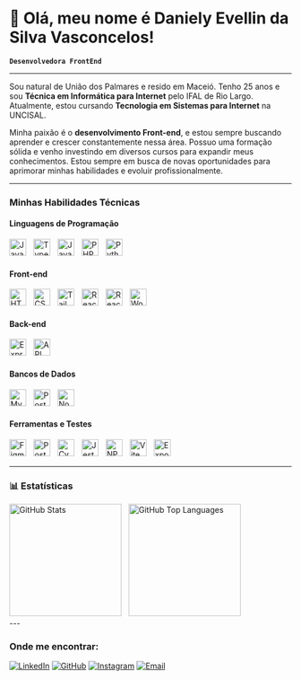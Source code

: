 # 👋 Olá, meu nome é Daniely Evellin da Silva Vasconcelos!

**`Desenvolvedora FrontEnd `**

---

Sou natural de União dos Palmares e resido em Maceió. Tenho 25 anos e sou **Técnica em Informática para Internet** pelo IFAL de Rio Largo. Atualmente, estou cursando **Tecnologia em Sistemas para Internet** na UNCISAL.

Minha paixão é o **desenvolvimento Front-end**, e estou sempre buscando aprender e crescer constantemente nessa área. Possuo uma formação sólida e venho investindo em diversos cursos para expandir meus conhecimentos. Estou sempre em busca de novas oportunidades para aprimorar minhas habilidades e evoluir profissionalmente.

---

### Minhas Habilidades Técnicas
#### Linguagens de Programação
<img align="left" alt="JavaScript" title="JavaScript" width="30px" style="padding-right: 10px;" src="https://cdn.jsdelivr.net/gh/devicons/devicon@latest/icons/javascript/javascript-original.svg" />
<img align="left" alt="TypeScript" title="TypeScript" width="30px" style="padding-right: 10px;" src="https://cdn.jsdelivr.net/gh/devicons/devicon@latest/icons/typescript/typescript-original.svg" />
<img align="left" alt="Java" title="Java" width="30px" style="padding-right: 10px;" src="https://cdn.jsdelivr.net/gh/devicons/devicon@latest/icons/java/java-original.svg" />
<img align="left" alt="PHP" title="PHP" width="30px" style="padding-right: 10px;" src="https://cdn.jsdelivr.net/gh/devicons/devicon@latest/icons/php/php-original.svg" />
<img align="left" alt="Python" title="Python" width="30px" style="padding-right: 10px;" src="https://cdn.jsdelivr.net/gh/devicons/devicon@latest/icons/python/python-original.svg" />

<br/>
<br/>

#### Front-end
<img align="left" alt="HTML5" title="HTML5" width="30px" style="padding-right: 10px;" src="https://cdn.jsdelivr.net/gh/devicons/devicon@latest/icons/html5/html5-original.svg" />
<img align="left" alt="CSS3" title="CSS3" width="30px" style="padding-right: 10px;" src="https://cdn.jsdelivr.net/gh/devicons/devicon@latest/icons/css3/css3-original.svg" />
<img align="left" alt="Tailwind CSS" title="Tailwind CSS" width="30px" style="padding-right: 10px;" src="https://cdn.jsdelivr.net/gh/devicons/devicon@latest/icons/tailwindcss/tailwindcss-original.svg" />
<img align="left" alt="React" title="React" width="30px" style="padding-right: 10px;" src="https://cdn.jsdelivr.net/gh/devicons/devicon@latest/icons/react/react-original.svg" />
<img align="left" alt="React Native" title="React Native" width="30px" style="padding-right: 10px;" src="https://cdn.jsdelivr.net/gh/devicons/devicon@latest/icons/react/react-original.svg" />
<img align="left" alt="WordPress" title="WordPress" width="30px" style="padding-right: 10px;" src="https://cdn.jsdelivr.net/gh/devicons/devicon@latest/icons/wordpress/wordpress-plain.svg" />

<br/>
<br/>

#### Back-end
<img align="left" alt="Express.js" title="Express.js" width="30px" style="padding-right: 10px;" src="https://cdn.jsdelivr.net/gh/devicons/devicon@latest/icons/express/express-original.svg" />
<img align="left" alt="API" title="API" width="30px" style="padding-right: 10px;" src="https://img.icons8.com/windows/32/api-settings.png" />

<br/>
<br/>

#### Bancos de Dados
<img align="left" alt="MySQL" title="MySQL" width="30px" style="padding-right: 10px;" src="https://cdn.jsdelivr.net/gh/devicons/devicon@latest/icons/mysql/mysql-original.svg" />
<img align="left" alt="PostgreSQL" title="PostgreSQL" width="30px" style="padding-right: 10px;" src="https://cdn.jsdelivr.net/gh/devicons/devicon@latest/icons/postgresql/postgresql-original.svg" />
<img align="left" alt="NoSQL" title="NoSQL (MongoDB)" width="30px" style="padding-right: 10px;" src="https://cdn.jsdelivr.net/gh/devicons/devicon@latest/icons/mongodb/mongodb-original.svg" />

<br/>
<br/>

#### Ferramentas e Testes
<img align="left" alt="Figma" title="Figma" width="30px" style="padding-right: 10px;" src="https://cdn.jsdelivr.net/gh/devicons/devicon@latest/icons/figma/figma-original.svg" />
<img align="left" alt="Postman" title="Postman" width="30px" style="padding-right: 10px;" src="https://cdn.jsdelivr.net/gh/devicons/devicon@latest/icons/postman/postman-original.svg" />
<img align="left" alt="Cypress" title="Cypress" width="30px" style="padding-right: 10px;" src="https://cdn.jsdelivr.net/gh/devicons/devicon@latest/icons/cypress/cypress-original.svg" />
<img align="left" alt="Jest" title="Jest" width="30px" style="padding-right: 10px;" src="https://cdn.jsdelivr.net/gh/devicons/devicon@latest/icons/jest/jest-plain.svg" />
<img align="left" alt="NPM" title="NPM" width="30px" style="padding-right: 10px;" src="https://cdn.jsdelivr.net/gh/devicons/devicon@latest/icons/npm/npm-original-wordmark.svg" />
<img align="left" alt="Vite" title="Vite" width="30px" style="padding-right: 10px;" src="https://cdn.jsdelivr.net/gh/devicons/devicon@latest/icons/vite/vite-original.svg" />
<img align="left" alt="Expo Go" title="Expo Go" width="30px" style="padding-right: 10px;" src="https://cdn.jsdelivr.net/gh/devicons/devicon@latest/icons/expo/expo-original.svg" />

<br/>
<br/>

---

### 📊 Estatísticas 

<p>
  <img
    align="left"
    alt="GitHub Stats"
    height="200"
    style="padding-right: 10px;"
    src="https://github-readme-stats.vercel.app/api?username=DanielyVasconcelos&show_icons=true&theme=tokyonight&include_all_commits=true&locale=pt-br"
  />

  <img
    align="left"
    alt="GitHub Top Languages"
    height="200"
    src="https://github-readme-stats.vercel.app/api/top-langs/?username=DanielyVasconcelos&theme=tokyonight&layout=compact&custom_title=Tecnologias&langs_count=9"
  />
</p>

<br/>
<br/>
<br/>
<br/>
<br/>
<br/>
<br/>
<br/>
<br/>
<br/>
<br/>
<br/>
---

### Onde me encontrar:

[![LinkedIn](https://img.shields.io/badge/LinkedIn-0077B5?style=for-the-badge&logo=linkedin&logoColor=white)](linkedin.com/in/daniely-vasconcelos-b86412188)
[![GitHub](https://img.shields.io/badge/GitHub-100000?style=for-the-badge&logo=github&logoColor=white)](https://github.com/danielyvasconcelos)
[![Instagram](https://img.shields.io/badge/Instagram-E4405F?style=for-the-badge&logo=instagram&logoColor=white)](https://www.instagram.com/danielyvasconcelos_?igsh=bHllN3dzcXFicnVm&utm_source=qr )
[![Email](https://img.shields.io/badge/Email-D14836?style=for-the-badge&logo=gmail&logoColor=white)](mailto:contato.danielyvasconcelos@gmail.com)
